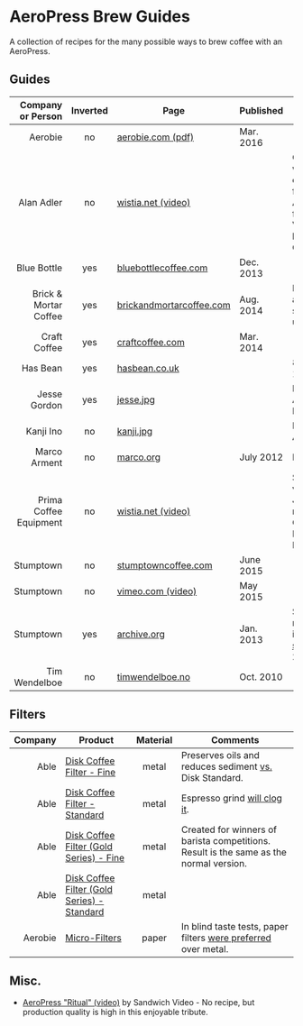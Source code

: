 # AeroPress Brew Guides

A collection of recipes for the many possible ways to brew coffee with an AeroPress.

## Guides

Company or Person       | Inverted | Page                            | Published  | Comments
----------------------: | :------: | ------------------------------- | ---------- | --------
Aerobie                 | no       | [aerobie.com (pdf)][5]          | Mar. 2016  |
Alan Adler              | no       | [wistia.net (video)][13]        |            | Official guide with additional commentary from AeroPress founder.  Video created by Prima Coffee.
Blue Bottle             | yes      | [bluebottlecoffee.com][6]       | Dec. 2013  |
Brick & Mortar Coffee   | yes      | [brickandmortarcoffee.com][12]  | Aug. 2014  | Pressing out air before steeping is unique.
Craft Coffee            | yes      | [craftcoffee.com][7]            | Mar. 2014  |
Has Bean                | yes      | [hasbean.co.uk][15]             |            | 80–85 °C = 176–185 °F.
Jesse Gordon            | yes      | [jesse.jpg][16]                 |            | Included with Able Disk Fine.
Kanji Ino               | no       | [kanji.jpg][17]                 |            | Included with Able Disk.
Marco Arment            | no       | [marco.org][18]                 | July 2012  | Iced coffee.
Prima Coffee Equipment  | no       | [wistia.net (video)][14]        |            | Simplified version of Jesse Myers' recipe (Quills Coffee) in the Big Eastern Brewers Cup.
Stumptown               | no       | [stumptowncoffee.com][8]        | June 2015  |
Stumptown               | no       | [vimeo.com (video)][11]         | May 2015   |
Stumptown               | yes      | [archive.org][9]                | Jan. 2013  | Stumptown recommended inverted [until switching][10] in 2015.
Tim Wendelboe           | no       | [timwendelboe.no][19]           | Oct. 2010  |

## Filters

Company | Product                                          | Material | Comments
------: | ------------------------------------------------ | :------: | --------
Able    | [Disk Coffee Filter - Fine][1]                   | metal    | Preserves oils and reduces sediment [vs.](http://ablebrewing.com/blogs/news/6087708-disk-fine-reviews) Disk Standard.
Able    | [Disk Coffee Filter - Standard][1]               | metal    | Espresso grind [will clog it](https://marco.org/2012/01/11/aeropress-stainless-steel-filter).
Able    | [Disk Coffee Filter (Gold Series) - Fine][2]     | metal    | Created for winners of barista competitions.  Result is the same as the normal version.
Able    | [Disk Coffee Filter (Gold Series) - Standard][2] | metal    |
Aerobie | [Micro-Filters][3]                               | paper    | In blind taste tests, paper filters [were preferred][4] over metal.

## Misc.

- [AeroPress "Ritual" (video)](https://vimeo.com/40980282) by Sandwich Video - No recipe, but production quality is high in this enjoyable tribute.

[1]: http://ablebrewing.com/products/disk-coffee-filter "Disk Coffee Filter Designed for AeroPress®"
[2]: http://ablebrewing.com/products/gold-disk-coffee-filter-for-aeropress "Gold Disk Coffee Filter Designed for AeroPress®"
[3]: http://www.aerobie.com/product/aeropress/ "The Aerobie® AeroPress® Coffee Maker"
[4]: http://www.aerobie.com/aeropress/faqs/#filter-questions "FAQs for the AeroPress® Coffee Maker - Aerobie, Inc."
[5]: http://www.aerobie.com/wp-content/uploads/2016/03/AeroPress-Instr-English-Rev.-D2.pdf "Getting Started with your AeroPress® Coffee Maker"
[6]: https://bluebottlecoffee.com/preparation-guides/aeropress "AeroPress Brewing Guide - How to Make AeroPress Coffee"
[7]: https://www.craftcoffee.com/how-to-make-coffee/aeropress-brew-guide "Aeropress Brew Guide | Craft Coffee"
[8]: https://www.stumptowncoffee.com/brew-guides/aeropress/ "Brew with AeroPress | Stumptown Coffee Roasters"
[9]: https://web.archive.org/web/20150412190314/http://stumptowncoffee.com/brew-guides/aeropress/ "Aeropress - Stumptown Coffee Roasters"
[10]: https://www.reddit.com/r/Coffee/comments/3i9kev/stumptown_inverted_method/ "Stumptown inverted method. : Coffee"
[11]: https://vimeo.com/126614296 "How to Brew Coffee in an AeroPress on Vimeo"
[12]: http://www.brickandmortarcoffee.com/brewing-guide/aeropress/
[13]: http://fast.wistia.net/embed/iframe/3ebe8ppoq9
[14]: http://fast.wistia.net/embed/iframe/8jvhusg329
[15]: http://www.hasbean.co.uk/blogs/brew-guides/5952485-aeropress-brew-guide
[16]: /images/able-brewing/jesse.jpg
[17]: /images/able-brewing/kanji.jpg
[18]: https://marco.org/2012/07/30/iced-coffee-with-aeropress
[19]: https://www.timwendelboe.no/aeropress-brewing-guide
